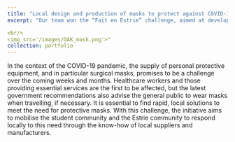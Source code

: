 ```yaml
---
title: "Local design and production of masks to protect against COVID-19"
excerpt: "Our team won the “Fait en Estrie” challenge, aimed at developing an effective face mask that could be manufactured locally at low cost. <br/>"

<br/>
<img src='/images/OAK_mask.png'>"
collection: portfolio
---
```


In the context of the COVID-19 pandemic, the supply of personal protective equipment, and in particular surgical masks, promises to be a challenge over the coming weeks and months. Healthcare workers and those providing essential services are the first to be affected, but the latest government recommendations also advise the general public to wear masks when travelling, if necessary. It is essential to find rapid, local solutions to meet the need for protective masks. With this challenge, the initiative aims to mobilise the student community and the Estrie community to respond locally to this need through the know-how of local suppliers and manufacturers.